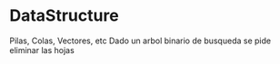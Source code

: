 # DataStructure
Pilas, Colas, Vectores, etc
Dado un arbol binario de busqueda se pide eliminar las hojas 

